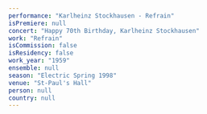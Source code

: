 ```yaml
---
performance: "Karlheinz Stockhausen - Refrain"
isPremiere: null
concert: "Happy 70th Birthday, Karlheinz Stockhausen"
work: "Refrain"
isCommission: false
isResidency: false
work_year: "1959"
ensemble: null
season: "Electric Spring 1998"
venue: "St-Paul's Hall"
person: null
country: null
---
```


